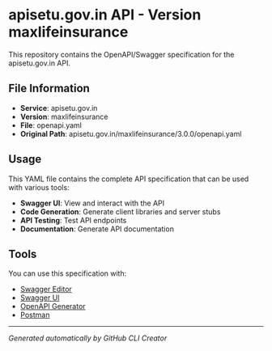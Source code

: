 # apisetu.gov.in API - Version maxlifeinsurance

This repository contains the OpenAPI/Swagger specification for the apisetu.gov.in API.

## File Information

- **Service**: apisetu.gov.in
- **Version**: maxlifeinsurance
- **File**: openapi.yaml
- **Original Path**: apisetu.gov.in/maxlifeinsurance/3.0.0/openapi.yaml

## Usage

This YAML file contains the complete API specification that can be used with various tools:

- **Swagger UI**: View and interact with the API
- **Code Generation**: Generate client libraries and server stubs
- **API Testing**: Test API endpoints
- **Documentation**: Generate API documentation

## Tools

You can use this specification with:

- [Swagger Editor](https://editor.swagger.io/)
- [Swagger UI](https://swagger.io/tools/swagger-ui/)
- [OpenAPI Generator](https://openapi-generator.tech/)
- [Postman](https://www.postman.com/)

---

*Generated automatically by GitHub CLI Creator*
